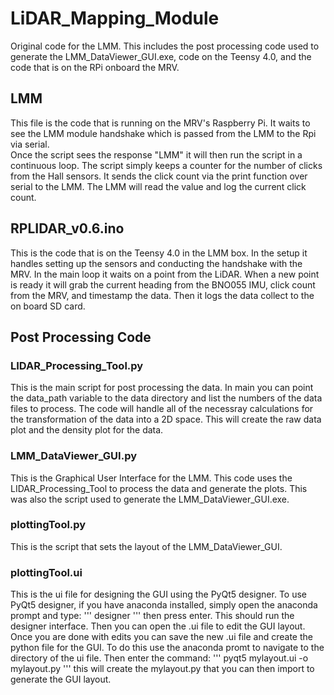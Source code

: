 # LiDAR_Mapping_Module
Original code for the LMM.  This includes the post processing code used to generate the LMM_DataViewer_GUI.exe, code on the Teensy 4.0, and the code that is on the RPi onboard the MRV.

## LMM
This file is the code that is running on the MRV's Raspberry Pi. It waits to see the LMM module handshake which is passed from the LMM to the Rpi via serial.  
Once the script sees the response "LMM" it will then run the script in a continuous loop.  The script simply keeps a counter for the number of clicks from the 
Hall sensors.  It sends the click count via the print function over serial to the LMM.  The LMM will read the value and log the current click count.

## RPLIDAR_v0.6.ino
This is the code that is on the Teensy 4.0 in the LMM box. In the setup it handles setting up the sensors and conducting the handshake with the MRV.
In the main loop it waits on a point from the LiDAR.  When a new point is ready it will grab the current heading from the BNO055 IMU, click count from the MRV,
and timestamp the data.  Then it logs the data collect to the on board SD card.

## Post Processing Code
### LIDAR_Processing_Tool.py
This is the main script for post processing the data.  In main you can point the data_path variable to the data directory and list the numbers of the 
data files to process.  The code will handle all of the necessray calculations for the transformation of the data into a 2D space.  This will create the 
raw data plot and the density plot for the data.

### LMM_DataViewer_GUI.py
This is the Graphical User Interface for the LMM.  This code uses the LIDAR_Processing_Tool to process the data and generate the plots.  This was also the 
script used to generate the LMM_DataViewer_GUI.exe.

### plottingTool.py
This is the script that sets the layout of the LMM_DataViewer_GUI.

### plottingTool.ui
This is the ui file for designing the GUI using the PyQt5 designer.  To use PyQt5 designer, if you have anaconda installed, simply open the anaconda prompt
and type:
'''
designer
'''
then press enter.  This should run the designer interface.  Then you can open the .ui file to edit the GUI layout.  Once you are done with 
edits you can save the new .ui file and create the python file for the GUI.  To do this use the anaconda promt to navigate to the directory of the ui file.
Then enter the command:
''' 
pyqt5 mylayout.ui -o mylayout.py
'''
this will create the mylayout.py that you can then import to generate the GUI layout.
